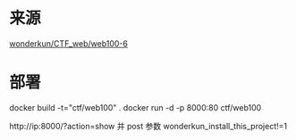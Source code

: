# 来源
[wonderkun/CTF_web/web100-6](https://github.com/wonderkun/CTF_web/blob/master/web100-6)

# 部署
docker build -t="ctf/web100" .
docker run -d -p 8000:80 ctf/web100

http://ip:8000/?action=show 并 post 参数 wonderkun_install_this_project!=1